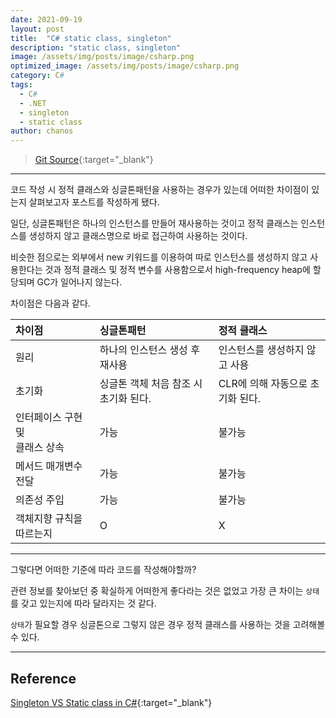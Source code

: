 ```yaml
---
date: 2021-09-19
layout: post
title:  "C# static class, singleton"
description: "static class, singleton"
image: /assets/img/posts/image/csharp.png
optimized_image: /assets/img/posts/image/csharp.png
category: C#
tags:
  - C#
  - .NET
  - singleton
  - static class
author: chanos
---
```

>[Git Source](https://github.com/chanos-dev/blogcode/tree/master/21-0918){:target="_blank"}

---

코드 작성 시 정적 클래스와 싱글톤패턴을 사용하는 경우가 있는데 어떠한 차이점이 있는지 살펴보고자 포스트를 작성하게 됐다.

일단, 싱글톤패턴은 하나의 인스턴스를 만들어 재사용하는 것이고 정적 클래스는 인스턴스를 생성하지 않고 클래스명으로 바로 접근하여 사용하는 것이다.

비슷한 점으로는 외부에서 new 키워드를 이용하여 따로 인스턴스를 생성하지 않고 사용한다는 것과 정적 클래스 및 정적 변수를 사용함으로서 high-frequency heap에 할당되며 GC가 일어나지 않는다.

차이점은 다음과 같다.

| 차이점 | 싱글톤패턴 | 정적 클래스 |
| :- | :- | :- |
| 원리 | 하나의 인스턴스 생성 후 재사용 | 인스턴스를 생성하지 않고 사용 |
| 초기화 | 싱글톤 객체 처음 참조 시 초기화 된다. | CLR에 의해 자동으로 초기화 된다. |
| 인터페이스 구현 <br>및<br>클래스 상속 | 가능 | 불가능 |
| 메서드 매개변수 전달 | 가능 | 불가능 |
| 의존성 주입 | 가능 | 불가능 |
| 객체지향 규칙을 따르는지 | O | X | 

---

그렇다면 어떠한 기준에 따라 코드를 작성해야할까?

관련 정보를 찾아보던 중 확실하게 어떠한게 좋다라는 것은 없었고 가장 큰 차이는 `상태`를 갖고 있는지에 따라 달라지는 것 같다.

`상태`가 필요할 경우 싱글톤으로 그렇지 않은 경우 정적 클래스를 사용하는 것을 고려해볼 수 있다.

---

## Reference

[Singleton VS Static class in C#](https://dotnettutorials.net/lesson/singleton-vs-static-class/){:target="_blank"}